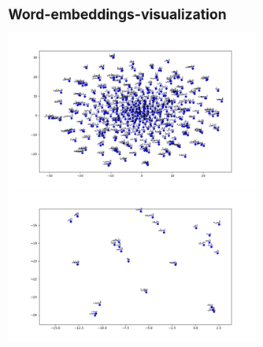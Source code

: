 # Word-embeddings-visualization
![Alt text](Figure_1.png?raw=true "ًWord2vec")
![Alt text](Figure_1-1.png?raw=true "Word2vec")
